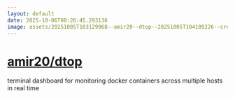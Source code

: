```yaml
---
layout: default
date: 2025-10-06T08:26:45.293136
image: assets/20251005T103129968--amir20--dtop--20251005T104109226--cropped.png
---
```


# [amir20/dtop](https://github.com/amir20/dtop)

terminal dashboard for monitoring docker containers across multiple hosts in real time
